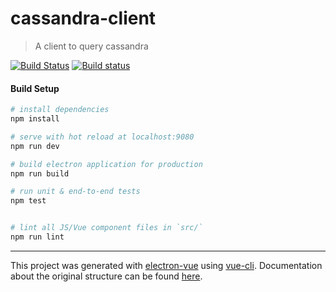 # cassandra-client

> A client to query cassandra

[![Build Status](https://travis-ci.org/mbeatrizmagalhaes/cassandra-client.svg?branch=master)](https://travis-ci.org/mbeatrizmagalhaes/cassandra-client)  [![Build status](https://ci.appveyor.com/api/projects/status/5od2rodtikows90r?svg=true)](https://ci.appveyor.com/project/mbeatrizmagalhaes/cassandra-client)

#### Build Setup

``` bash
# install dependencies
npm install

# serve with hot reload at localhost:9080
npm run dev

# build electron application for production
npm run build

# run unit & end-to-end tests
npm test


# lint all JS/Vue component files in `src/`
npm run lint

```

---

This project was generated with [electron-vue](https://github.com/SimulatedGREG/electron-vue) using [vue-cli](https://github.com/vuejs/vue-cli). Documentation about the original structure can be found [here](https://simulatedgreg.gitbooks.io/electron-vue/content/index.html).
